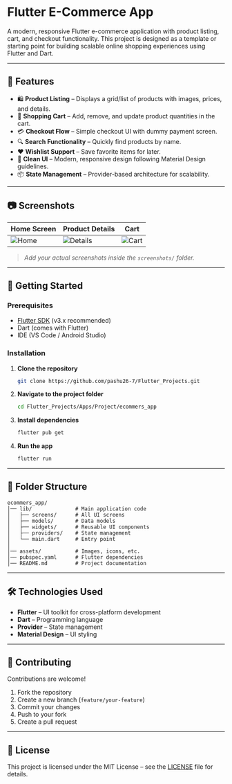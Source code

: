 # Flutter E-Commerce App

A modern, responsive Flutter e-commerce application with product listing, cart, and checkout functionality. This project is designed as a template or starting point for building scalable online shopping experiences using Flutter and Dart.

---

## 📱 Features

- 🛍 **Product Listing** – Displays a grid/list of products with images, prices, and details.
- 🛒 **Shopping Cart** – Add, remove, and update product quantities in the cart.
- 💳 **Checkout Flow** – Simple checkout UI with dummy payment screen.
- 🔍 **Search Functionality** – Quickly find products by name.
- ❤️ **Wishlist Support** – Save favorite items for later.
- 🎨 **Clean UI** – Modern, responsive design following Material Design guidelines.
- 📦 **State Management** – Provider-based architecture for scalability.

---

## 📷 Screenshots

| Home Screen | Product Details | Cart |
|-------------|----------------|------|
| ![Home](screenshots/home.png) | ![Details](screenshots/details.png) | ![Cart](screenshots/cart.png) |

> _Add your actual screenshots inside the `screenshots/` folder._

---

## 🚀 Getting Started

### Prerequisites

- [Flutter SDK](https://flutter.dev/docs/get-started/install) (v3.x recommended)
- Dart (comes with Flutter)
- IDE (VS Code / Android Studio)

### Installation

1. **Clone the repository**
   ```bash
   git clone https://github.com/pashu26-7/Flutter_Projects.git
   ```
2. **Navigate to the project folder**
   ```bash
   cd Flutter_Projects/Apps/Project/ecommers_app
   ```
3. **Install dependencies**
   ```bash
   flutter pub get
   ```
4. **Run the app**
   ```bash
   flutter run
   ```

---

## 📂 Folder Structure

```
ecommers_app/
│── lib/              # Main application code
│   ├── screens/      # All UI screens
│   ├── models/       # Data models
│   ├── widgets/      # Reusable UI components
│   ├── providers/    # State management
│   └── main.dart     # Entry point
│
│── assets/           # Images, icons, etc.
│── pubspec.yaml      # Flutter dependencies
│── README.md         # Project documentation
```

---

## 🛠️ Technologies Used

- **Flutter** – UI toolkit for cross-platform development
- **Dart** – Programming language
- **Provider** – State management
- **Material Design** – UI styling

---

## 🤝 Contributing

Contributions are welcome!  
1. Fork the repository  
2. Create a new branch (`feature/your-feature`)  
3. Commit your changes  
4. Push to your fork  
5. Create a pull request  

---

## 📜 License

This project is licensed under the MIT License – see the [LICENSE](../LICENSE) file for details.
